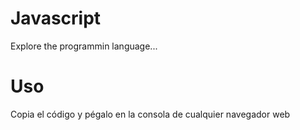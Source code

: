# Javascript
Explore the programmin language...

# Uso
Copia el código y pégalo en la consola de cualquier navegador web

